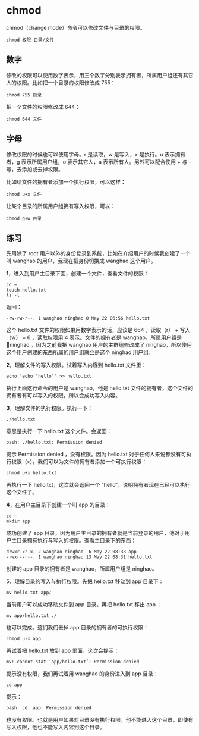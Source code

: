 # chmod

chmod（change mode）命令可以修改文件与目录的权限。

```
chmod 权限 目录/文件
```

## 数字

修改的权限可以使用数字表示，用三个数字分别表示拥有者，所属用户组还有其它人的权限。比如把一个目录的权限修改成 755：

```
chmod 755 目录
```

把一个文件的权限修改成 644：

```
chmod 644 文件
```

## 字母

修改权限的时候也可以使用字母。r 是读取，w 是写入，x 是执行。u 表示拥有者，g 表示所属用户组，o 表示其它人，a 表示所有人。另外可以配合使用 + 与 - 号，去添加或去掉权限。

比如给文件的拥有者添加一个执行权限，可以这样：

```
chmod u+x 文件
```

让某个目录的所属用户组拥有写入权限，可以：

```
chmod g+w 目录
```

## 练习

先用除了 root 用户以外的身份登录到系统，比如在介绍用户的时候我创建了一个叫 wanghao 的用户，我现在把身份切换成 wanghao 这个用户。

**1**，进入到用户主目录下面，创建一个文件，查看文件的权限：

```
cd ~
touch hello.txt
ls -l
```

返回：

```
-rw-rw-r--. 1 wanghao ninghao 0 May 22 06:56 hello.txt
```

这个 hello.txt 文件的权限如果用数字表示的话，应该是 664 ，读取（r） + 写入（w） = 6 ，读取权限用  4 表示。文件的拥有者是 wanghao，所属用户组是 ninghao 。因为之前我把 wanghao 用户的主群组修改成了 ninghao，所以使用这个用户创建的东西所属的用户组就会是这个 ninghao 用户组。

**2**，理解文件的写入权限。试着写入内容到 hello.txt 文件里：

```
echo 'echo "hello"' >> hello.txt
```

执行上面这行命令的用户是 wanghao，他是 hello.txt 文件的拥有者，这个文件的拥有者有可以写入的权限，所以会成功写入内容。

**3**，理解文件的执行权限。执行一下：

```
./hello.txt
```

意思是执行一下 hello.txt 这个文件。会返回：

```
bash: ./hello.txt: Permission denied
```

提示 Permission denied ，没有权限。因为 hello.txt 对于任何人来说都没有可执行权限（x）。我们可以为文件的拥有者添加一个可执行权限：

```
chmod u+x hello.txt
```

再执行一下 hello.txt，这次就会返回一个 ”hello“，说明拥有者现在已经可以执行这个文件了。

**4**，在用户主目录下创建一个叫 app 的目录：

```
cd ~
mkdir app
```

成功创建了 app 目录，因为用户主目录的拥有者就是当前登录的用户，他对于用户主目录拥有执行与写入的权限。查看主目录下的东西：

```
drwxr-xr-x. 2 wanghao ninghao  6 May 22 08:38 app
-rwxr--r--. 1 wanghao ninghao 13 May 22 08:31 hello.txt
```

创建的 app 目录的拥有者是 wanghao，所属用户组是 ninghao。

5，理解目录的写入与执行权限。先把 hello.txt 移动到 app 目录下：

```
mv hello.txt app/
```

当前用户可以成功移动文件到 app 目录。再把 hello.txt 移出 app ：

```
mv app/hello.txt ./
```

也可以完成。这们我们去掉 app 目录的拥有者的可执行权限：

```
chmod u-x app
```

再试着把 hello.txt 放到 app 里面，这次会提示：

```
mv: cannot stat ‘app/hello.txt’: Permission denied
```

提示没有权限，我们再试着用 wanghao 的身份进入到 app 目录：

```
cd app
```

提示：

```
bash: cd: app: Permission denied
```

也没有权限。也就是用户如果对目录没有执行权限，他不能进入这个目录，即使有写入权限，他也不能写入内容到这个目录。


